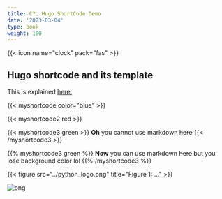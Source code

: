 ```yaml
---
title: C?. Hugo ShortCode Demo
date: '2023-03-04'
type: book
weight: 100
---
```


<!--more--> <!-- This also prevent a abstract appearing in CoursePage -->

{{< icon name="clock" pack="fas" >}} 


## Hugo shortcode and its template
This is explained [here.](https://discourse.gohugo.io/t/can-we-use-hugo-commands-in-markdown-files/4937)


{{< myshortcode color="blue" >}} 

{{< myshortcode2 red >}} 

{{< myshortcode3 green >}} 
    **Oh** you cannot use markdown ~~here~~
{{< /myshortcode3 >}}

<!-- 如果不在一行里就不能改背景色了！ -->
{{% myshortcode3 green %}} 
**Now** you can use markdown ~~here~~ but you lose background color lol
{{% /myshortcode3 %}}


<!-- Two options for figure 但是注意，当前目录是_index.md所在的目录，即.\mmlabSiteGit\content\courses，所以要往上走一层 -->

<!-- shortcode figure -->
{{< figure src="../python_logo.png" title="Figure 1: ..." >}}
    
<!-- markdown figure -->
![png](../python_logo.png)
